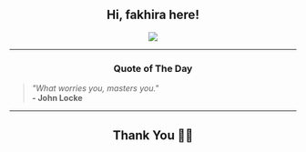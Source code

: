 <h2 align="center"> Hi, fakhira here!</h2>

<p align="center">
<a href="https://github.com/fakhiralkda" alt="github streak"><img src="https://dvst-streak.herokuapp.com/?user=fakhiralkda&theme=tokyonight&fire=DD472C"></a>
</p>

<hr>
<h3 align="center">Quote of The Day</h3>
<p align="center">
<blockquote>
<i>"What worries you, masters you."</i>
<br>
<b>- John Locke</b>
</blockquote>
</p>


<hr>
<h2 align="center">Thank You 🙏🏼</h2>
